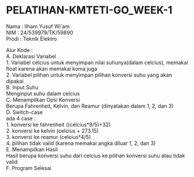 # PELATIHAN-KMTETI-GO_WEEK-1

Nama : Ilham Yusuf Wi'am <br>
NIM : 24/539979/TK/59890 <br>
Prodi : Teknik Elektro <br>

<p>Alur Kode : <br>
A. Deklarasi Variabel <br>
    1. Variabel celcius untuk menyimpan nilai suhunya(dalam celcius), memakai float karena akan memakai koma juga <br>
    2. Variabel pilihan untuk menyimpan pilihan konversi suhu yang akan dipakai <br>
B. Input Suhu <br>
    Menginput suhu dalam celcius <br>
C. Menampilkan Opsi Konversi <br>
    Berupa Fahrenheit, Kelvin, dan Reamur (dinyatakan dalam 1, 2, dan 3) <br>
D. Switch-case <br>
    ada 4 case : <br>
    1. konversi ke fahrenheit ((celcius*9/5)+32) <br>
    2. konversi ke kelvin (celcius + 273.15) <br>
    3. konversi ke reamur (celcius*4/5) <br>
    4. pilihan tidak valid (karena memakai angka diluar 1, 2, dan 3) <br>
E. Menampilkan Hasil <br>
    Hasil berupa konversi suhu dari celcius ke pilihan konversi suhu atau tidak valid <br>
F. Program Selesai
</p>
